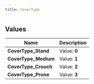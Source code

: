 ```yaml
---
title: CoverType
---
```


## Values
| Name | Description |
| ---- | ----------- |
| **CoverType_Stand** | Value: **0** |
| **CoverType_Medium** | Value: **1** |
| **CoverType_Crouch** | Value: **2** |
| **CoverType_Prone** | Value: **3** |

